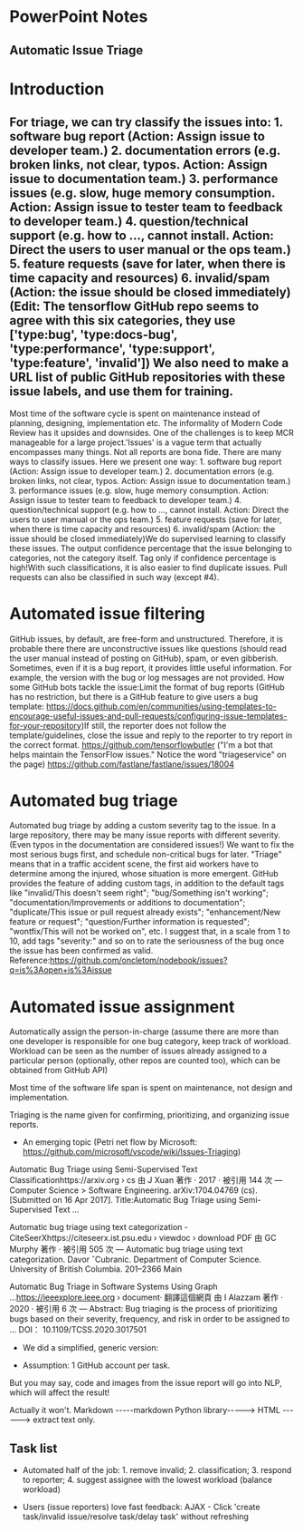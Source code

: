 # PowerPoint Notes
## Automatic Issue Triage

# Introduction

For triage, we can try classify the issues into: 1. software bug report (Action: Assign issue to developer team.) 2. documentation errors (e.g. broken links, not clear, typos. Action: Assign issue to documentation team.) 3. performance issues (e.g. slow, huge memory consumption. Action: Assign issue to tester team to feedback to developer team.) 4. question/technical support (e.g. how to ..., cannot install. Action: Direct the users to user manual or the ops team.) 5. feature requests (save for later, when there is time capacity and resources) 6. invalid/spam (Action: the issue should be closed immediately) (Edit: The tensorflow GitHub repo seems to agree with this six categories, they use ['type:bug', 'type:docs-bug', 'type:performance', 'type:support', 'type:feature', 'invalid']) We also need to make a URL list of public GitHub repositories with these issue labels, and use them for training.
-----------------------------------------------------------
Most time of the software cycle is spent on maintenance instead of planning, designing, implementation etc. The informality of Modern Code Review has it upsides and downsides. One of the challenges is to keep MCR manageable for a large project.'Issues' is a vague term that actually encompasses many things. Not all reports are bona fide. There are many ways to classify issues. Here we present one way: 1. software bug report (Action: Assign issue to developer team.) 2. documentation errors (e.g. broken links, not clear, typos. Action: Assign issue to documentation team.) 3. performance issues (e.g. slow, huge memory consumption. Action: Assign issue to tester team to feedback to developer team.) 4. question/technical support (e.g. how to ..., cannot install. Action: Direct the users to user manual or the ops team.) 5. feature requests (save for later, when there is time capacity and resources) 6. invalid/spam (Action: the issue should be closed immediately)We do supervised learning to classify these issues. The output confidence percentage that the issue belonging to categories, not the category itself. Tag only if confidence percentage is high!With such classifications, it is also easier to find duplicate issues. Pull requests can also be classified in such way (except #4).


# Automated issue filtering
GitHub issues, by default, are free-form and unstructured. Therefore, it is probable there there are unconstructive issues like questions (should read the user manual instead of posting on GitHub), spam, or even gibberish. Sometimes, even if it is a bug report, it provides little useful information. For example, the version with the bug or log messages are not provided. How some GitHub bots tackle the issue:Limit the format of bug reports (GitHub has no restriction, but there is a GitHub feature to give users a bug template: https://docs.github.com/en/communities/using-templates-to-encourage-useful-issues-and-pull-requests/configuring-issue-templates-for-your-repository)If still, the reporter does not follow the template/guidelines, close the issue and reply to the reporter to try report in the correct format.
https://github.com/tensorflowbutler ("I'm a bot that helps maintain the TensorFlow issues." Notice the word "triageservice" on the page)
https://github.com/fastlane/fastlane/issues/18004
# Automated bug triage
Automated bug triage by adding a custom severity tag to the issue. In a large repository, there may be many issue reports with different severity. (Even typos in the documentation are considered issues!) We want to fix the most serious bugs first, and schedule non-critical bugs for later. "Triage" means that in a traffic accident scene, the first aid workers have to determine among the injured, whose situation is more emergent. GitHub provides the feature of adding custom tags, in addition to the default tags like "invalid/This doesn't seem right"; "bug/Something isn't working"; "documentation/Improvements or additions to documentation"; "duplicate/This issue or pull request already exists"; "enhancement/New feature or request"; "question/Further information is requested"; "wontfix/This will not be worked on", etc. I suggest that, in a scale from 1 to 10, add tags "severity:<level>" and so on to rate the seriousness of the bug once the issue has been confirmed as valid. Reference:https://github.com/oncletom/nodebook/issues?q=is%3Aopen+is%3Aissue

# Automated issue assignment
Automatically assign the person-in-charge (assume there are more than one developer is responsible for one bug category, keep track of workload. Workload can be seen as the number of issues already assigned to a particular person (optionally, other repos are counted too), which can be obtained from GitHub API)

Most time of the software life span is spent on maintenance, not design and implementation.

Triaging is the name given for confirming, prioritizing, and organizing issue reports.
* An emerging topic (Petri net flow by Microsoft: https://github.com/microsoft/vscode/wiki/Issues-Triaging)

Automatic Bug Triage using Semi-Supervised Text Classificationhttps://arxiv.org › cs
由 J Xuan 著作 · 2017 · 被引用 144 次 — Computer Science > Software Engineering. arXiv:1704.04769 (cs). [Submitted on 16 Apr 2017]. Title:Automatic Bug Triage using Semi-Supervised Text ...

Automatic bug triage using text categorization - CiteSeerXhttps://citeseerx.ist.psu.edu › viewdoc › download
PDF
由 GC Murphy 著作 · 被引用 505 次 — Automatic bug triage using text categorization. Davor ˇCubranic. Department of Computer Science. University of British Columbia. 201–2366 Main

Automatic Bug Triage in Software Systems Using Graph ...https://ieeexplore.ieee.org › document· 翻譯這個網頁
由 I Alazzam 著作 · 2020 · 被引用 6 次 — Abstract: Bug triaging is the process of prioritizing bugs based on their severity, frequency, and risk in order to be assigned to ...
DOI： 10.1109/TCSS.2020.3017501

* We did a simplified, generic version:
- Assumption: 1 GitHub account per task.


But you may say, code and images from the issue report will go into NLP, which will affect the result!

Actually it won't. Markdown -----markdown Python library-----> HTML ------> extract text only.

## Task list
* Automated half of the job: 1. remove invalid; 2. classification; 3. respond to reporter; 4. suggest assignee with the lowest workload (balance workload)

* Users (issue reporters) love fast feedback: AJAX - Click 'create task/invalid issue/resolve task/delay task' without refreshing



<!-- ## Class UML for Java (for fun, fully automated from GitHub code)
Written in Pygments + PyGraphViz

* Spot violation of "low coupling, high cohesion"
* Spot circular imports -->
